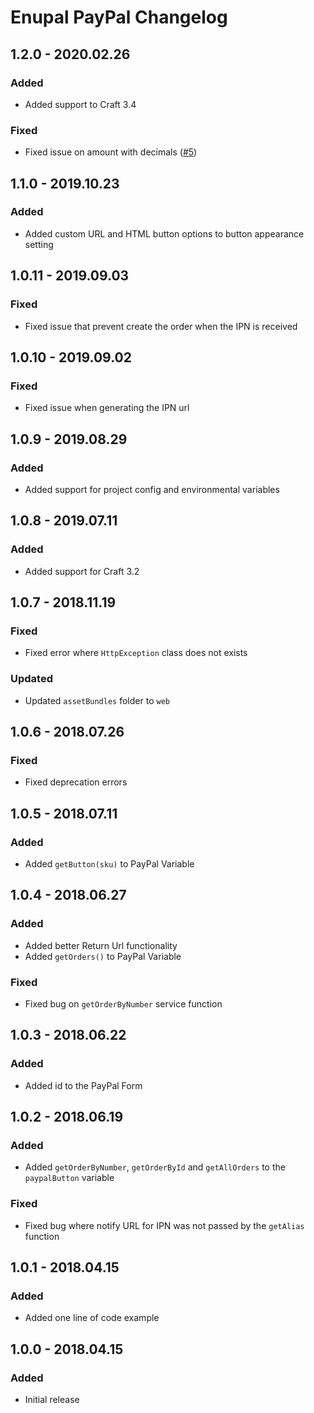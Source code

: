 # Enupal PayPal Changelog

## 1.2.0 - 2020.02.26
### Added
- Added support to Craft 3.4

### Fixed
- Fixed issue on amount with decimals ([#5])

[#5]: https://github.com/enupal/paypal/issues/5

## 1.1.0 - 2019.10.23
### Added
- Added custom URL and HTML button options to button appearance setting

## 1.0.11 - 2019.09.03
### Fixed
- Fixed issue that prevent create the order when the IPN is received

## 1.0.10 - 2019.09.02
### Fixed
- Fixed issue when generating the IPN url

## 1.0.9 - 2019.08.29
### Added
- Added support for project config and environmental variables

## 1.0.8 - 2019.07.11
### Added
- Added support for Craft 3.2

## 1.0.7 - 2018.11.19
### Fixed
- Fixed error where `HttpException` class does not exists

### Updated
-  Updated `assetBundles` folder to `web`

## 1.0.6 - 2018.07.26
### Fixed
- Fixed deprecation errors

## 1.0.5 - 2018.07.11
### Added
- Added `getButton(sku)` to PayPal Variable

## 1.0.4 - 2018.06.27
### Added
- Added better Return Url functionality
- Added `getOrders()` to PayPal Variable

### Fixed
- Fixed bug on `getOrderByNumber` service function
 
## 1.0.3 - 2018.06.22
### Added
- Added id to the PayPal Form

## 1.0.2 - 2018.06.19
### Added
- Added `getOrderByNumber`, `getOrderById` and `getAllOrders` to the `paypalButton` variable

### Fixed
- Fixed bug where notify URL for IPN was not passed by the `getAlias` function

## 1.0.1 - 2018.04.15
### Added
- Added one line of code example

## 1.0.0 - 2018.04.15
### Added
- Initial release